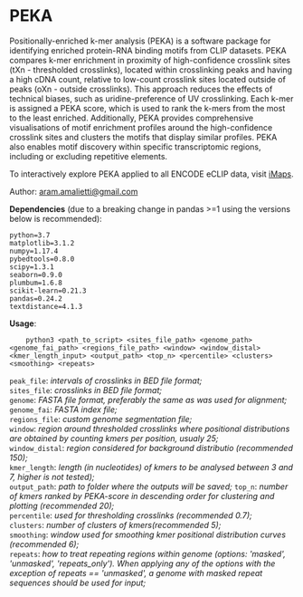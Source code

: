 # PEKA
Positionally-enriched k-mer analysis (PEKA) is a software package for identifying enriched protein-RNA binding motifs from CLIP datasets. PEKA compares k-mer enrichment in proximity of high-confidence crosslink sites (tXn - thresholded crosslinks), located within crosslinking peaks and having a high cDNA count, relative to low-count crosslink sites located outside of peaks (oXn - outside crosslinks). This approach reduces the effects of technical biases, such as uridine-preference of UV crosslinking. Each k-mer is assigned a PEKA score, which is used to rank the k-mers from the most to the least enriched. Additionally, PEKA provides comprehensive visualisations of motif enrichment profiles around the high-confidence crosslink sites and clusters the motifs that display similar profiles. PEKA also enables motif discovery within specific transcriptomic regions, including or excluding repetitive elements.

To interactively explore PEKA applied to all ENCODE eCLIP data, visit [iMaps](https://imaps.goodwright.org/apps/peka/).

Author: aram.amalietti@gmail.com


**Dependencies** (due to a breaking change in pandas >=1 using the versions below is recommended):
```
python=3.7
matplotlib=3.1.2
numpy=1.17.4
pybedtools=0.8.0
scipy=1.3.1
seaborn=0.9.0
plumbum=1.6.8
scikit-learn=0.21.3
pandas=0.24.2
textdistance=4.1.3
```
**Usage**:
```
    python3 <path_to_script> <sites_file_path> <genome_path> <genome_fai_path> <regions_file_path> <window> <window_distal> <kmer_length_input> <output_path> <top_n> <percentile> <clusters> <smoothing> <repeats>
```

`peak_file`: *intervals of crosslinks in BED file format;*  
`sites_file`: *crosslinks in BED file format;*  
`genome`: *FASTA file format, preferably the same as was used for alignment;*  
`genome_fai`: *FASTA index file;*  
`regions_file`: *custom genome segmentation file;*  
`window`: *region around thresholded crosslinks where positional
distributions are obtained by counting kmers per position, usualy 25;*  
`window_distal`: *region considered for background distributio (recommended 150);*  
`kmer_length`: *length (in nucleotides) of kmers to be analysed between 3 and 7, higher is not tested);*  
`output_path`: *path to folder where the outputs will be saved;*
`top_n`: *number of kmers ranked by PEKA-score in descending order for clustering and plotting (recommended 20);*  
`percentile`: *used for thresholding crosslinks (recommended 0.7);*  
`clusters`: *number of clusters of kmers(recommended 5);*  
`smoothing`: *window used for smoothing kmer positional distribution curves (recommended 6);*  
`repeats`: *how to treat repeating regions within genome (options: 'masked', 'unmasked', 'repeats_only'). When applying any of the options with the exception of repeats == 'unmasked', a genome with masked repeat sequences should be used for input;*  